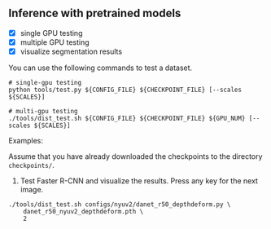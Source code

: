 ## Inference with pretrained models 

- [x] single GPU testing
- [x] multiple GPU testing
- [x] visualize segmentation results 

You can use the following commands to test a dataset.

```shell
# single-gpu testing
python tools/test.py ${CONFIG_FILE} ${CHECKPOINT_FILE} [--scales ${SCALES}] 

# multi-gpu testing
./tools/dist_test.sh ${CONFIG_FILE} ${CHECKPOINT_FILE} ${GPU_NUM} [--scales ${SCALES}] 
```

Examples:

Assume that you have already downloaded the checkpoints to the directory `checkpoints/`.

1. Test Faster R-CNN and visualize the results. Press any key for the next image.

```shell
./tools/dist_test.sh configs/nyuv2/danet_r50_depthdeform.py \
    danet_r50_nyuv2_depthdeform.pth \
    2
```
